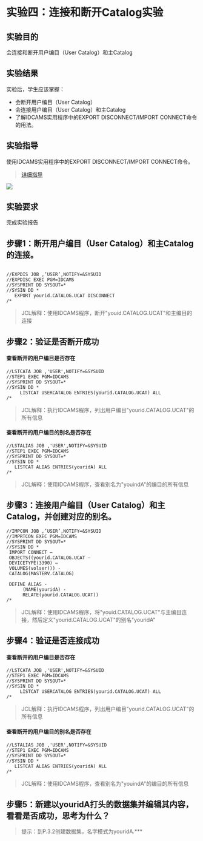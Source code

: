 # 实验四：连接和断开Catalog实验

## 实验目的

会连接和断开用户编目（User Catalog）和主Catalog

## 实验结果

实验后，学生应该掌握：

- 会断开用户编目（User Catalog）
- 会连接用户编目（User Catalog）和主Catalog
- 了解IDCAMS实用程序中的EXPORT DISCONNECT/IMPORT CONNECT命令的用法。

## 实验指导

使用IDCAMS实用程序中的EXPORT DISCONNECT/IMPORT CONNECT命令。

>[详细指导](http://www.doc88.com/p-9925261346401.html)

![](/img/catalog/lab4/1.png)

## 实验要求

完成实验报告

## 步骤1：断开用户编目（User Catalog）和主Catalog的连接。

```

//EXPDIS JOB ,’USER’,NOTIFY=&SYSUID
//EXPDISC EXEC PGM=IDCAMS 
//SYSPRINT DD SYSOUT=* 
//SYSIN DD *
   EXPORT yourid.CATALOG.UCAT DISCONNECT 
/*
```
>JCL解释：使用IDCAMS程序，断开"youid.CATALOG.UCAT"和主编目的连接                 

 ## 步骤2：验证是否断开成功

#### 查看断开的用户编目是否存在

```
//LSTCATA JOB ,'USER',NOTIFY=&SYSUID                                      
//STEP1 EXEC PGM=IDCAMS                                                 
//SYSPRINT DD SYSOUT=*                                                  
//SYSIN DD *                                                            
     LISTCAT USERCATALOG ENTRIES(yourid.CATALOG.UCAT) ALL                                      
/*
```
>JCL解释：执行IDCAMS程序，列出用户编目"yourid.CATALOG.UCAT"的所有信息

#### 查看断开的用户编目的别名是否存在

```
//LSTALIAS JOB ,'USER',NOTIFY=&SYSUID
//STEP1 EXEC PGM=IDCAMS                                                 
//SYSPRINT DD SYSOUT=*                                                  
//SYSIN DD *                                                            
   LISTCAT ALIAS ENTRIES(youridA) ALL  
/*  
```
>JCL解释：使用IDCAMS程序，查看别名为"youindA"的编目的所有信息

## 步骤3：连接用户编目（User Catalog）和主Catalog，并创建对应的别名。

```
//IMPCON JOB ,’USER’,NOTIFY=&SYSUID
//IMPRTCON EXEC PGM=IDCAMS
//SYSPRINT DD SYSOUT=* 
//SYSIN DD *
 IMPORT CONNECT –  
 OBJECTS((yourid.CATALOG.UCAT –
 DEVICETYPE(3390) – 
 VOLUMES(volser))) -
 CATALOG(MASTERV.CATALOG)

 DEFINE ALIAS -                                                    
      (NAME(youridA) -                                                    
      RELATE(yourid.CATALOG.UCAT)) 
/*
```
>JCL解释：使用IDCAMS程序，将"youid.CATALOG.UCAT"与主编目连接，然后定义"yourid.CATALOG.UCAT"的别名"youridA"

## 步骤4：验证是否连接成功

#### 查看断开的用户编目是否存在

```
//LSTCATA JOB ,'USER',NOTIFY=&SYSUID                                      
//STEP1 EXEC PGM=IDCAMS                                                 
//SYSPRINT DD SYSOUT=*                                                  
//SYSIN DD *                                                            
     LISTCAT USERCATALOG ENTRIES(yourid.CATALOG.UCAT) ALL                                      
/*
```
>JCL解释：执行IDCAMS程序，列出用户编目"yourid.CATALOG.UCAT"的所有信息

#### 查看断开的用户编目的别名是否存在

```
//LSTALIAS JOB ,'USER',NOTIFY=&SYSUID
//STEP1 EXEC PGM=IDCAMS                                                 
//SYSPRINT DD SYSOUT=*                                                  
//SYSIN DD *                                                            
   LISTCAT ALIAS ENTRIES(youridA) ALL  
/*  
```
>JCL解释：使用IDCAMS程序，查看别名为"youindA"的编目的所有信息

## 步骤5：新建以youridA打头的数据集并编辑其内容，看看是否成功，思考为什么？

>提示：到P.3.2创建数据集，名字模式为youridA.***